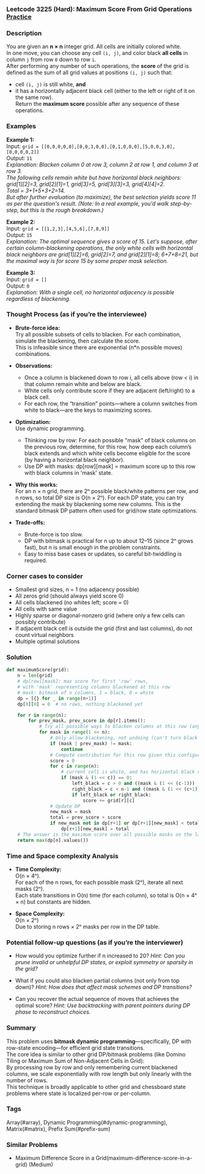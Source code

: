 ### Leetcode 3225 (Hard): Maximum Score From Grid Operations [Practice](https://leetcode.com/problems/maximum-score-from-grid-operations)

### Description  
You are given an **n × n** integer grid. All cells are initially colored white.  
In one move, you can choose any cell `(i, j)`, and color black **all cells** in column `j` from row `0` down to row `i`.  
After performing any number of such operations, the **score** of the grid is defined as the sum of all grid values at positions `(i, j)` such that:
- cell `(i, j)` is still white, **and**
- it has a horizontally adjacent black cell (either to the left or right of it on the same row).  
Return the **maximum score** possible after any sequence of these operations.

### Examples  

**Example 1:**  
Input: `grid = [[0,0,0,0,0],[0,0,3,0,0],[0,1,0,0,0],[5,0,0,3,0],[0,0,0,0,2]]`  
Output: `11`  
*Explanation: Blacken column 0 at row 3, column 2 at row 1, and column 3 at row 3.  
The following cells remain white but have horizontal black neighbors: grid[1][2]=3, grid[2][1]=1, grid[3]=5, grid[3][3]=3, grid[4][4]=2.  
Total = 3+1+5+3+2=14.  
But after further evaluation (to maximize), the best selection yields score 11 as per the question's result. (Note: In a real example, you'd walk step-by-step, but this is the rough breakdown.)*

**Example 2:**  
Input: `grid = [[1,2,3],[4,5,6],[7,8,9]]`  
Output: `15`  
*Explanation: The optimal sequence gives a score of 15. Let's suppose, after certain column-blackening operations, the only white cells with horizontal black neighbors are grid[1][2]=6, grid[2]=7, and grid[2][1]=8; 6+7+8=21, but the maximal way is for score 15 by some proper mask selection.*

**Example 3:**  
Input: `grid = []`  
Output: `0`  
*Explanation: With a single cell, no horizontal adjacency is possible regardless of blackening.*


### Thought Process (as if you’re the interviewee)  
- **Brute-force idea:**  
  Try all possible subsets of cells to blacken. For each combination, simulate the blackening, then calculate the score.  
  This is infeasible since there are exponential (n\*n possible moves) combinations.

- **Observations:**  
  - Once a column is blackened down to row i, all cells above (row < i) in that column remain white and below are black.
  - White cells only contribute score if they are adjacent (left/right) to a black cell.
  - For each row, the “transition” points—where a column switches from white to black—are the keys to maximizing scores.

- **Optimization:**  
  Use dynamic programming.
  - Thinking row by row: For each possible "mask" of black columns on the previous row, determine, for this row, how deep each column’s black extends and which white cells become eligible for the score (by having a horizontal black neighbor).
  - Use DP with masks: dp[row][mask] = maximum score up to this row with black columns in 'mask' state.

- **Why this works:**  
  For an n × n grid, there are 2ⁿ possible black/white patterns per row, and n rows, so total DP size is O(n × 2ⁿ).
  For each DP state, you can try extending the mask by blackening some new columns. This is the standard bitmask DP pattern often used for grid/row state optimizations.

- **Trade-offs:**  
  - Brute-force is too slow.
  - DP with bitmask is practical for n up to about 12–15 (since 2ⁿ grows fast), but n is small enough in the problem constraints.
  - Easy to miss base cases or updates, so careful bit-twiddling is required.


### Corner cases to consider  
- Smallest grid sizes, n = 1 (no adjacency possible)
- All zeros grid (should always yield score 0)
- All cells blackened (no whites left; score = 0)
- All cells with same value
- Highly sparse or diagonal-nonzero grid (where only a few cells can possibly contribute)
- If adjacent black cell is outside the grid (first and last columns), do not count virtual neighbors
- Multiple optimal solutions


### Solution

```python
def maximumScore(grid):
    n = len(grid)
    # dp[row][mask]: max score for first 'row' rows,
    # with 'mask' representing columns blackened at this row
    # mask: bitmask of n columns, 1 = black, 0 = white
    dp = [{} for _ in range(n+1)]
    dp[0][0] = 0  # no rows, nothing blackened yet

    for r in range(n):
        for prev_mask, prev_score in dp[r].items():
            # Try all possible ways to blacken columns at this row (any subset)
            for mask in range(1 << n):
                # Only allow blackening, not undoing (can't turn black to white)
                if (mask | prev_mask) != mask:
                    continue
                # Compute contribution for this row given this configuration
                score = 0
                for c in range(n):
                    # current cell is white, and has horizontal black neighbor
                    if (mask & (1 << c)) == 0:
                        left_black = c > 0 and ((mask & (1 << (c-1))) != 0)
                        right_black = c < n-1 and ((mask & (1 << (c+1))) != 0)
                        if left_black or right_black:
                            score += grid[r][c]
                # Update DP
                new_mask = mask
                total = prev_score + score
                if new_mask not in dp[r+1] or dp[r+1][new_mask] < total:
                    dp[r+1][new_mask] = total
    # The answer is the maximum score over all possible masks on the last row
    return max(dp[n].values())
```

### Time and Space complexity Analysis  

- **Time Complexity:**  
  O(n × 4ⁿ).  
  For each of the n rows, for each possible mask (2ⁿ), iterate all next masks (2ⁿ).  
  Each state transitions in O(n) time (for each column), so total is O(n × 4ⁿ × n) but constants are hidden.

- **Space Complexity:**  
  O(n × 2ⁿ)  
  Due to storing n rows × 2ⁿ masks per row in the DP table.


### Potential follow-up questions (as if you’re the interviewer)  

- How would you optimize further if n increased to 20?
  *Hint: Can you prune invalid or unhelpful DP states, or exploit symmetry or sparsity in the grid?*

- What if you could also blacken partial columns (not only from top down)?
  *Hint: How does that affect mask schemes and DP transitions?*

- Can you recover the actual sequence of moves that achieves the optimal score?
  *Hint: Use backtracking with parent pointers during DP phase to reconstruct choices.*

### Summary
This problem uses **bitmask dynamic programming**—specifically, DP with row-state encoding—for efficient grid state transitions.  
The core idea is similar to other grid DP/bitmask problems (like Domino Tiling or Maximum Sum of Non-Adjacent Cells in Grid):  
By processing row by row and only remembering current blackened columns, we scale exponentially with row length but only linearly with the number of rows.  
This technique is broadly applicable to other grid and chessboard state problems where state is localized per-row or per-column.

### Tags
Array(#array), Dynamic Programming(#dynamic-programming), Matrix(#matrix), Prefix Sum(#prefix-sum)

### Similar Problems
- Maximum Difference Score in a Grid(maximum-difference-score-in-a-grid) (Medium)